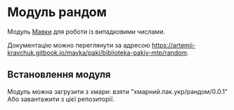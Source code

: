 # Модуль рандом
Модуль [Мавки](https://github.com/mavka-ukr/mavka) для роботи із випадковими числами.

Документацію можно переглянути за адресою https://artemii-kravchuk.gitbook.io/mavka/paki/biblioteka-pakiv-mtp/random.

## Встановлення модуля
Модуль можна загрузити з хмари:
взяти "хмарний.пак.укр/рандом/0.0.1"
Або завантажити з цієї репозиторії.
